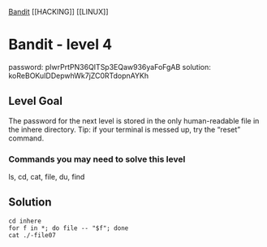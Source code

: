 [Bandit](Bandit.md)     [[HACKING]]     [[LINUX]]

# Bandit - level 4

password: pIwrPrtPN36QITSp3EQaw936yaFoFgAB 
solution: koReBOKuIDDepwhWk7jZC0RTdopnAYKh 

## Level Goal  

The password for the next level is stored in the only human-readable file in the
inhere directory. Tip: if your terminal is messed up, try the “reset” command.

### Commands you may need to solve this level
ls, cd, cat, file, du, find

## Solution
```
cd inhere
for f in *; do file -- "$f"; done
cat ./-file07
```

